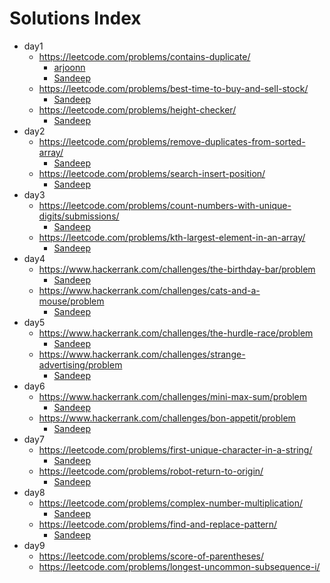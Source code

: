 # Solutions Index

- day1
    - https://leetcode.com/problems/contains-duplicate/
        - [arjoonn](code/1.1.arjoonn.py)
		- [Sandeep](code/Day_1.Q_1.Sndp.py)
    - https://leetcode.com/problems/best-time-to-buy-and-sell-stock/
		- [Sandeep](code/Day_1.Q_2.Sndp.py)
    - https://leetcode.com/problems/height-checker/
		- [Sandeep](Day_1.Q_3.Sndp.py)
- day2
    - https://leetcode.com/problems/remove-duplicates-from-sorted-array/
		- [Sandeep](code/Day_2.Q_1.Sndp.py)
    - https://leetcode.com/problems/search-insert-position/
		- [Sandeep](code/Day_2.Q_2.Sndp.py)
- day3
    - https://leetcode.com/problems/count-numbers-with-unique-digits/submissions/
		- [Sandeep](code/Day_3.Q_1.Sndp.py)
    - https://leetcode.com/problems/kth-largest-element-in-an-array/
		- [Sandeep](code/Day_3.Q_2.Sndp.py)
- day4
    - https://www.hackerrank.com/challenges/the-birthday-bar/problem
		- [Sandeep](code/Day_4.Q_1.Sndp.py)
    - https://www.hackerrank.com/challenges/cats-and-a-mouse/problem
		- [Sandeep](code/Day_4.Q_2.Sndp.py)
- day5
    - https://www.hackerrank.com/challenges/the-hurdle-race/problem
		- [Sandeep](code/Day_5.Q_1.Sndp.py)
    - https://www.hackerrank.com/challenges/strange-advertising/problem
		- [Sandeep](code/Day_5.Q_2.Sndp.py)
- day6
    - https://www.hackerrank.com/challenges/mini-max-sum/problem
		- [Sandeep](code/Day_6.Q_1.Sndp.py)
    - https://www.hackerrank.com/challenges/bon-appetit/problem
		- [Sandeep](code/Day_6.Q_2.Sndp.py)
- day7
    - https://leetcode.com/problems/first-unique-character-in-a-string/
		- [Sandeep](code/Day_7.Q_1.Sndp.py)
    - https://leetcode.com/problems/robot-return-to-origin/
		- [Sandeep](code/Day_7.Q_2.Sndp.py)
- day8
    - https://leetcode.com/problems/complex-number-multiplication/
		- [Sandeep](code/Day_8.Q_1.Sndp.py)
    - https://leetcode.com/problems/find-and-replace-pattern/
		- [Sandeep](code/Day_8.Q_2.Sndp.py)
- day9
    - https://leetcode.com/problems/score-of-parentheses/
    - https://leetcode.com/problems/longest-uncommon-subsequence-i/
